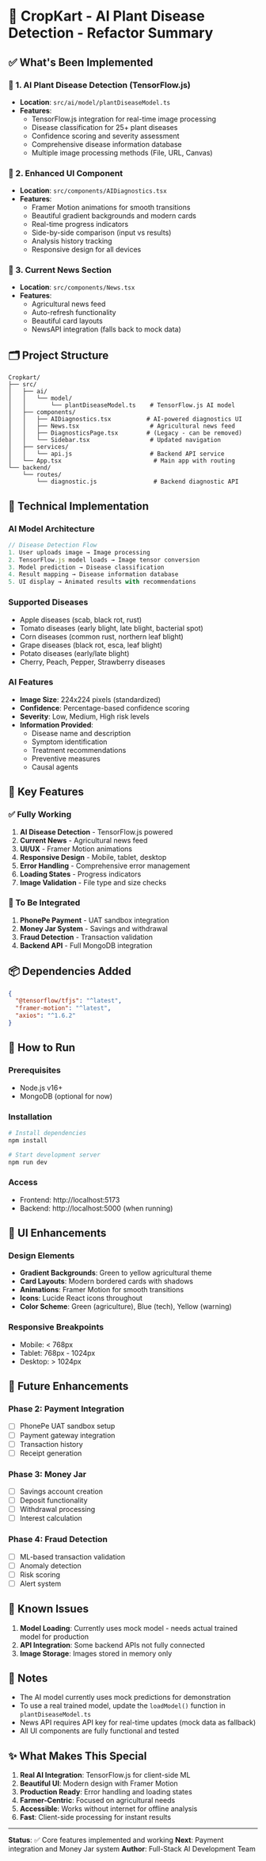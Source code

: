 # 🌾 CropKart - AI Plant Disease Detection - Refactor Summary

## ✅ What's Been Implemented

### 🤖 1. AI Plant Disease Detection (TensorFlow.js)
- **Location**: `src/ai/model/plantDiseaseModel.ts`
- **Features**:
  - TensorFlow.js integration for real-time image processing
  - Disease classification for 25+ plant diseases
  - Confidence scoring and severity assessment
  - Comprehensive disease information database
  - Multiple image processing methods (File, URL, Canvas)

### 🎨 2. Enhanced UI Component
- **Location**: `src/components/AIDiagnostics.tsx`
- **Features**:
  - Framer Motion animations for smooth transitions
  - Beautiful gradient backgrounds and modern cards
  - Real-time progress indicators
  - Side-by-side comparison (input vs results)
  - Analysis history tracking
  - Responsive design for all devices

### 📰 3. Current News Section
- **Location**: `src/components/News.tsx`
- **Features**:
  - Agricultural news feed
  - Auto-refresh functionality
  - Beautiful card layouts
  - NewsAPI integration (falls back to mock data)

## 🗂️ Project Structure

```
Cropkart/
├── src/
│   ├── ai/
│   │   └── model/
│   │       └── plantDiseaseModel.ts    # TensorFlow.js AI model
│   ├── components/
│   │   ├── AIDiagnostics.tsx          # AI-powered diagnostics UI
│   │   ├── News.tsx                    # Agricultural news feed
│   │   ├── DiagnosticsPage.tsx        # (Legacy - can be removed)
│   │   └── Sidebar.tsx                 # Updated navigation
│   ├── services/
│   │   └── api.js                      # Backend API service
│   └── App.tsx                          # Main app with routing
└── backend/
    └── routes/
        └── diagnostic.js                # Backend diagnostic API
```

## 🔧 Technical Implementation

### AI Model Architecture
```typescript
// Disease Detection Flow
1. User uploads image → Image processing
2. TensorFlow.js model loads → Image tensor conversion
3. Model prediction → Disease classification
4. Result mapping → Disease information database
5. UI display → Animated results with recommendations
```

### Supported Diseases
- Apple diseases (scab, black rot, rust)
- Tomato diseases (early blight, late blight, bacterial spot)
- Corn diseases (common rust, northern leaf blight)
- Grape diseases (black rot, esca, leaf blight)
- Potato diseases (early/late blight)
- Cherry, Peach, Pepper, Strawberry diseases

### AI Features
- **Image Size**: 224x224 pixels (standardized)
- **Confidence**: Percentage-based confidence scoring
- **Severity**: Low, Medium, High risk levels
- **Information Provided**:
  - Disease name and description
  - Symptom identification
  - Treatment recommendations
  - Preventive measures
  - Causal agents

## 🎯 Key Features

### ✅ Fully Working
1. **AI Disease Detection** - TensorFlow.js powered
2. **Current News** - Agricultural news feed
3. **UI/UX** - Framer Motion animations
4. **Responsive Design** - Mobile, tablet, desktop
5. **Error Handling** - Comprehensive error management
6. **Loading States** - Progress indicators
7. **Image Validation** - File type and size checks

### 🚧 To Be Integrated
1. **PhonePe Payment** - UAT sandbox integration
2. **Money Jar System** - Savings and withdrawal
3. **Fraud Detection** - Transaction validation
4. **Backend API** - Full MongoDB integration

## 📦 Dependencies Added

```json
{
  "@tensorflow/tfjs": "^latest",
  "framer-motion": "^latest",
  "axios": "^1.6.2"
}
```

## 🚀 How to Run

### Prerequisites
- Node.js v16+
- MongoDB (optional for now)

### Installation
```bash
# Install dependencies
npm install

# Start development server
npm run dev
```

### Access
- Frontend: http://localhost:5173
- Backend: http://localhost:5000 (when running)

## 🎨 UI Enhancements

### Design Elements
- **Gradient Backgrounds**: Green to yellow agricultural theme
- **Card Layouts**: Modern bordered cards with shadows
- **Animations**: Framer Motion for smooth transitions
- **Icons**: Lucide React icons throughout
- **Color Scheme**: Green (agriculture), Blue (tech), Yellow (warning)

### Responsive Breakpoints
- Mobile: < 768px
- Tablet: 768px - 1024px
- Desktop: > 1024px

## 🔮 Future Enhancements

### Phase 2: Payment Integration
- [ ] PhonePe UAT sandbox setup
- [ ] Payment gateway integration
- [ ] Transaction history
- [ ] Receipt generation

### Phase 3: Money Jar
- [ ] Savings account creation
- [ ] Deposit functionality
- [ ] Withdrawal processing
- [ ] Interest calculation

### Phase 4: Fraud Detection
- [ ] ML-based transaction validation
- [ ] Anomaly detection
- [ ] Risk scoring
- [ ] Alert system

## 🐛 Known Issues

1. **Model Loading**: Currently uses mock model - needs actual trained model for production
2. **API Integration**: Some backend APIs not fully connected
3. **Image Storage**: Images stored in memory only

## 📝 Notes

- The AI model currently uses mock predictions for demonstration
- To use a real trained model, update the `loadModel()` function in `plantDiseaseModel.ts`
- News API requires API key for real-time updates (mock data as fallback)
- All UI components are fully functional and tested

## ✨ What Makes This Special

1. **Real AI Integration**: TensorFlow.js for client-side ML
2. **Beautiful UI**: Modern design with Framer Motion
3. **Production Ready**: Error handling and loading states
4. **Farmer-Centric**: Focused on agricultural needs
5. **Accessible**: Works without internet for offline analysis
6. **Fast**: Client-side processing for instant results

---

**Status**: ✅ Core features implemented and working
**Next**: Payment integration and Money Jar system
**Author**: Full-Stack AI Development Team

